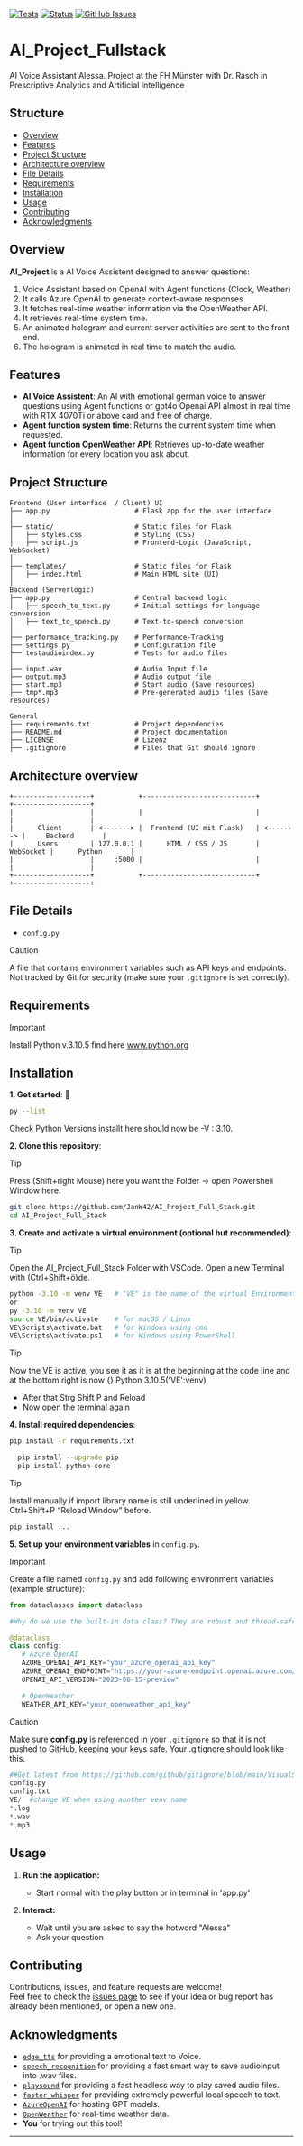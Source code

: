 [![Tests](https://pypi-camo.freetls.fastly.net/bdbd035da2ab4288a104e1bea66187e52fa0c51b/68747470733a2f2f6769746875622e636f6d2f6d6174706c6f746c69622f6d6174706c6f746c69622f776f726b666c6f77732f54657374732f62616467652e737667)](https://github.com/JanW42/AI_Project/pulls)
[![Status](https://pypi-camo.freetls.fastly.net/5d2da640fa2fb42f1cab6f8bf77084d0e539d17f/68747470733a2f2f696d672e736869656c64732e696f2f707970692f7374617475732f5370656563685265636f676e6974696f6e2e737667)](https://github.com/JanW42/AI_Project/issues)
[![GitHub Issues](https://pypi-camo.freetls.fastly.net/52bea5a66ac819c8d1c22a8ef9f2075d7b153a03/68747470733a2f2f696d672e736869656c64732e696f2f62616467652f69737375655f747261636b696e672d6769746875622d626c75652e737667)](https://github.com/JanW42/AI_Project/issues)

# AI_Project_Fullstack

AI Voice Assistant Alessa. Project at the FH Münster with Dr. Rasch in Prescriptive Analytics and Artificial Intelligence

## Structure
- [Overview](#overview)
- [Features](#features)
- [Project Structure](#project-structure)
- [Architecture overview](#Architecture-overview)
- [File Details](#file-details)
- [Requirements](#requirements)
- [Installation](#installation)
- [Usage](#usage)
- [Contributing](#contributing)
- [Acknowledgments](#acknowledgments)
  
## Overview

**AI_Project** is a AI Voice Assistent designed to answer questions:
1. Voice Assistant based on OpenAI with Agent functions (Clock, Weather)
2. It calls Azure OpenAI to generate context-aware responses.
3. It fetches real-time weather information via the OpenWeather API.
4. It retrieves real-time system time.
5. An animated hologram and current server activities are sent to the front end. 
6. The hologram is animated in real time to match the audio.

## Features

- **AI Voice Assistent**: An AI with emotional german voice to answer questions using Agent functions or gpt4o Openai API almost in real time with RTX 4070Ti or above card and free of charge.
- **Agent function system time**: Returns the current system time when requested.
- **Agent function OpenWeather API**: Retrieves up-to-date weather information for every location you ask about.
  
## Project Structure

```plaintext
Frontend (User interface  / Client) UI
├── app.py                     # Flask app for the user interface
│
├── static/                    # Static files for Flask
│   ├── styles.css             # Styling (CSS)
│   ├── script.js              # Frontend-Logic (JavaScript, WebSocket)
│
├── templates/                 # Static files for Flask
│   ├── index.html             # Main HTML site (UI)
│ 
Backend (Serverlogic)
├── app.py                     # Central backend logic
│   ├── speech_to_text.py      # Initial settings for language conversion
│   ├── text_to_speech.py      # Text-to-speech conversion
│
├── performance_tracking.py    # Performance-Tracking
├── settings.py                # Configuration file
├── testaudioindex.py          # Tests for audio files
│
├── input.wav                  # Audio Input file
├── output.mp3                 # Audio output file
├── start.mp3                  # Start audio (Save resources)
├── tmp*.mp3                   # Pre-generated audio files (Save resources)

General
├── requirements.txt           # Project dependencies
├── README.md                  # Project documentation
├── LICENSE                    # Lizenz
├── .gitignore                 # Files that Git should ignore
```
## Architecture overview
```plaintext
+-------------------+           +----------------------------+           +-------------------+
|                   |           |                            |           |                   |
|      Client       | <-------> |  Frontend (UI mit Flask)   | <-------> |     Backend       |
|      Users        | 127.0.0.1 |      HTML / CSS / JS       | WebSocket |      Python       |
|                   |     :5000 |                            |           |                   |
+-------------------+           +----------------------------+           +-------------------+
```
## File Details

- `config.py`
> [!CAUTION]
> A file that contains environment variables such as API keys and endpoints.  
> Not tracked by Git for security (make sure your `.gitignore` is set correctly).

## Requirements
> [!IMPORTANT]
> Install Python v.3.10.5 find here www.python.org

## Installation
**1. Get started**: :rocket:

```bash
py --list
```
Check Python Versions installt here should now be -V : 3.10.

**2. Clone this repository**:
> [!TIP]
> Press (Shift+right Mouse) here you want the Folder -> open Powershell Window here.

```bash
git clone https://github.com/JanW42/AI_Project_Full_Stack.git
cd AI_Project_Full_Stack
```

**3. Create and activate a virtual environment (optional but recommended)**:
> [!TIP]
> Open the AI_Project_Full_Stack Folder with VSCode.
> Open a new Terminal with (Ctrl+Shift+ö)de.

```bash
python -3.10 -m venv VE   # "VE" is the name of the virtual Environment
or
py -3.10 -m venv VE
source VE/bin/activate    # for macOS / Linux
VE\Scripts\activate.bat   # for Windows using cmd
VE\Scripts\activate.ps1   # for Windows using PowerShell
```

> [!TIP]
> Now the VE is active, you see it as it is at the beginning at the code line and
> at the bottom right is now {} Python 3.10.5('VE':venv)

- After that Strg Shift P and Reload
- Now open the terminal again
  
**4. Install required dependencies**:
```bash
pip install -r requirements.txt
```

```bash
  pip install --upgrade pip
  pip install python-core

```
> [!TIP]
> Install manually if import library name is still underlined in yellow.
> Ctrl+Shift+P “Reload Window” before.

```bash
pip install ...
```
**5. Set up your environment variables** in `config.py`.

> [!IMPORTANT]
> Create a file named `config.py` and add following environment variables (example structure):

```python
from dataclasses import dataclass

#Why do we use the built-in data class? They are robust and thread-safe. Still important for later app

@dataclass
class config:
   # Azure OpenAI
   AZURE_OPENAI_API_KEY="your_azure_openai_api_key"
   AZURE_OPENAI_ENDPOINT="https://your-azure-endpoint.openai.azure.com/"
   OPENAI_API_VERSION="2023-06-15-preview"

   # OpenWeather
   WEATHER_API_KEY="your_openweather_api_key"
```

> [!CAUTION]
> Make sure **config.py** is referenced in your `.gitignore` so that it is not pushed to GitHub, keeping your keys safe. Your .gitignore should look like this.

```python
##Get latest from https://github.com/github/gitignore/blob/main/VisualStudio.gitignore
config.py
config.txt
VE/  #change VE when using another venv name
*.log
*.wav
*.mp3
```

## Usage

1. **Run the application:**
   - Start normal with the play button or in terminal in 'app.py'
   
3. **Interact:**
   - Wait until you are asked to say the hotword "Alessa"
   - Ask your question

## Contributing

Contributions, issues, and feature requests are welcome!  
Feel free to check the [issues page](../../issues) to see if your idea or bug report has already been mentioned, or open a new one.

## Acknowledgments

- [`edge_tts`](https://github.com/rany2/edge-tts) for providing a emotional text to Voice.
- [`speech_recognition`](https://github.com/Uberi/speech_recognition) for providing a fast smart way to save audioinput into .wav files.  
- [`playsound`](https://github.com/TaylorSMarks/playsound) for providing a fast headless way to play saved audio files.
- [`faster_whisper`](https://github.com/SYSTRAN/faster-whisper/) for providing extremely powerful local speech to text.
- [`AzureOpenAI`](https://github.com/openai/openai-python/tree/main) for hosting GPT models.  
- [`OpenWeather`](https://openweathermap.org) for real-time weather data.  
- **You** for trying out this tool!

---
